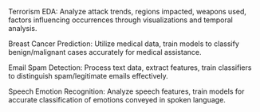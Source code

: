 Terrorism EDA: Analyze attack trends, regions impacted, weapons used, factors influencing occurrences through visualizations and temporal analysis.

Breast Cancer Prediction: Utilize medical data, train models to classify benign/malignant cases accurately for medical assistance.

Email Spam Detection: Process text data, extract features, train classifiers to distinguish spam/legitimate emails effectively.

Speech Emotion Recognition: Analyze speech features, train models for accurate classification of emotions conveyed in spoken language.
